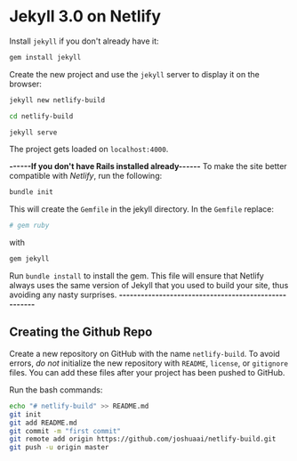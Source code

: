 # Jekyll 3.0 on Netlify

Install `jekyll` if you don't already have it:
```bash
gem install jekyll
```

Create the new project and use the `jekyll` server to display it on the browser:
```bash
jekyll new netlify-build

cd netlify-build

jekyll serve
```
The project gets loaded on `localhost:4000`.

**------If you don't have Rails installed already------**
To make the site better compatible with *Netlify*, run the following:
```bash
bundle init
```
This will create the `Gemfile` in the jekyll directory. In the `Gemfile` replace:
```ruby
# gem ruby
```
with
```ruby
gem jekyll
```
Run `bundle install` to install the gem.
This file will ensure that Netlify always uses the same version of Jekyll that you used to build your site, thus avoiding any nasty surprises.
**-----------------------------------------------------**

## Creating the Github Repo
Create a new repository on GitHub with the name `netlify-build`. To avoid errors, *do not* initialize the new repository with `README`, `license`, or `gitignore` files. You can add these files after your project has been pushed to GitHub.

Run the bash commands:
```bash
echo "# netlify-build" >> README.md
git init
git add README.md
git commit -m "first commit"
git remote add origin https://github.com/joshuaai/netlify-build.git
git push -u origin master
```


